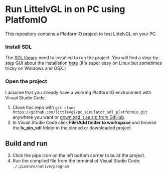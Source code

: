 # Run LittelvGL in on PC using PlatfomIO

This repository contains a PlatformIO project to test LittelvGL on your PC. 

### Install SDL

The [SDL library](https://www.libsdl.org/) need to installed to run the project. You will find a step-by-step GUI about the installation [here](https://docs.littlevgl.com/#PC-simulator)
(It's super easy on Linux but sometimes tricky on Windows and OSX.)

### Open the project
I assume that you already have a working PlatformIO environment with Visual Studio Code.
1. Clone this repo with `git clone https://github.com/littlevgl/pc_simulator_sdl_platformio.git` anywhere you want or [download it as zip from GitHub](https://github.com/littlevgl/pc_simulator_sdl_platformio/archive/master.zip).
2. In Visual Studio Code click **File/Add folder to workspace** and browse the **lv_pio_sdl** folder in the cloned or downloaded project

## Build and run
3. Click the pipe icon on the left bottom corner to build the project. 
4. Run the compiled file from the terminal of Visual Studio Code: `./.pioenvs/native/program`




